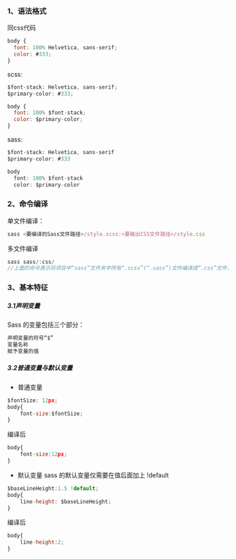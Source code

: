 ### 1、语法格式
同css代码
```javascript
body {
  font: 100% Helvetica, sans-serif;
  color: #333;
}
```
scss:
```javascript
$font-stack: Helvetica, sans-serif;
$primary-color: #333;

body {
  font: 100% $font-stack;
  color: $primary-color;
}
```
sass:
```javascript
$font-stack: Helvetica, sans-serif
$primary-color: #333

body 
  font: 100% $font-stack
  color: $primary-color
```
### 2、命令编译
单文件编译：
```javascript
sass <要编译的Sass文件路径>/style.scss:<要输出CSS文件路径>/style.css
```
多文件编译
```javascript
sass sass/:css/
//上面的命令表示将项目中“sass”文件夹中所有“.scss”(“.sass”)文件编译成“.css”文件，并且将这些 CSS 文件都放在项目中“css”文件夹中
```


### 3、基本特征
##### 3.1声明变量
Sass 的变量包括三个部分：
```javascript
声明变量的符号“$”
变量名称
赋予变量的值
```
##### 3.2普通变量与默认变量
- 普通变量
```javascript
$fontSize: 12px;
body{
    font-size:$fontSize;
}
```
编译后
```javascript
body{
    font-size:12px;
}
```
- 默认变量
sass 的默认变量仅需要在值后面加上 !default 
```javascript
$baseLineHeight:1.5 !default;
body{
    line-height: $baseLineHeight; 
}
```
编译后
```javascript
body{
    line-height:2;
}
```



